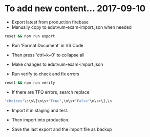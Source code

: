 # To add new content...    2017-09-10

- Export latest from production firebase
- Manually copy to edutvum-exam-import.json when needed
```sh
reset && npm run export
```

- Run 'Format Document' in VS Code
- Then press 'ctrl+k+0' to collapse all

- Make  changes to edutvum-exam-import.json
- Run verify to check and fix errors
```sh
reset && npm run verify
```

- If there are TFQ errors, search replace
```sh
"choices"\:\s\[\n\s+"True",\n\s+"False"\n\s+\],\n
```

- Import it in staging and test.
- Then import into production.

- Save the last export and the import file as backup

